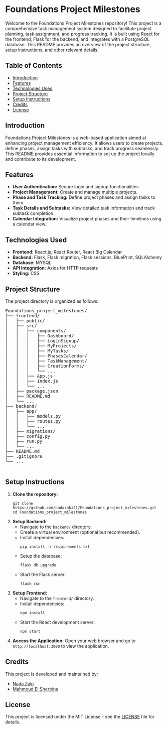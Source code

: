 # Foundations Project Milestones

Welcome to the Foundations Project Milestones repository! This project is a comprehensive task management system designed to facilitate project planning, task assignment, and progress tracking. It is built using React for the frontend, Flask for the backend, and integrates with a PostgreSQL database. This README provides an overview of the project structure, setup instructions, and other relevant details.

## Table of Contents

- [Introduction](#introduction)
- [Features](#features)
- [Technologies Used](#technologies-used)
- [Project Structure](#project-structure)
- [Setup Instructions](#setup-instructions)
- [Credits](#credits)
- [License](#license)

## Introduction

Foundations Project Milestones is a web-based application aimed at enhancing project management efficiency. It allows users to create projects, define phases, assign tasks with subtasks, and track progress seamlessly. This README provides essential information to set up the project locally and contribute to its development.

## Features

- **User Authentication:** Secure login and signup functionalities.
- **Project Management:** Create and manage multiple projects.
- **Phase and Task Tracking:** Define project phases and assign tasks to them.
- **Task Details and Subtasks:** View detailed task information and track subtask completion.
- **Calendar Integration:** Visualize project phases and their timelines using a calendar view.

## Technologies Used

- **Frontend:** React.js, React Router, React Big Calendar
- **Backend:** Flask, Flask migration, Flask sessions, BluePrint, SQLAlchemy
- **Database:** MYSQL
- **API Integration:** Axios for HTTP requests
- **Styling:** CSS

## Project Structure

The project directory is organized as follows:

  <pre>
Foundations_project_milestones/
├── frontend/
│   ├── public/
│   ├── src/
│   │   ├── components/
│   │   │   ├── Dashboard/
│   │   │   ├── LoginSignup/
│   │   │   ├── MyProjects/
│   │   │   ├── MyTasks/
│   │   │   ├── PhasesCalendar/
│   │   │   ├── TaskManagement/
│   │   │   ├── CreationForms/
│   │   │   └── ...
│   │   ├── App.js
│   │   ├── index.js
│   │   └── ...
│   ├── package.json
│   ├── README.md
│   └── ...
├── backend/
│   ├── app/
│   │   ├── models.py
│   │   ├── routes.py
│   │   └── ...
│   ├── migrations/
│   ├── config.py
│   ├── run.py
│   └── ...
├── README.md
├── .gitignore
└── ...
  </pre>

  <h2 id="setup-instructions">Setup Instructions</h2>

  <ol>
    <li><strong>Clone the repository:</strong>
      <pre><code>git clone https://github.com/nadazaki21/Foundations_project_milestones.git
cd Foundations_project_milestones</code></pre>
    </li>
    <li><strong>Setup Backend:</strong>
      <ul>
        <li>Navigate to the <code>backend/</code> directory.</li>
        <li>Create a virtual environment (optional but recommended).</li>
        <li>Install dependencies:
          <pre><code>pip install -r requirements.txt</code></pre>
        </li>
        <li>Setup the database:
          <pre><code>flask db upgrade</code></pre>
        </li>
        <li>Start the Flask server:
          <pre><code>flask run</code></pre>
        </li>
      </ul>
    </li>
    <li><strong>Setup Frontend:</strong>
      <ul>
        <li>Navigate to the <code>frontend/</code> directory.</li>
        <li>Install dependencies:
          <pre><code>npm install</code></pre>
        </li>
        <li>Start the React development server:
          <pre><code>npm start</code></pre>
        </li>
      </ul>
    </li>
    <li><strong>Access the Application:</strong> Open your web browser and go to <code>http://localhost:3000</code> to view the application.</li>
  </ol>

  <h2 id="credits">Credits</h2>

  <p>This project is developed and maintained by:</p>

  <ul>
    <li><a href="https://github.com/nadazaki21">Nada Zaki</a></li>
    <li><a href="https://github.com/mahmoudelsherbine">Mahmoud El Sherbine</a></li>
  </ul>

  <h2 id="license">License</h2>

  <p>This project is licensed under the MIT License - see the <a href="LICENSE">LICENSE</a> file for details.</p>

</body>
</html>
